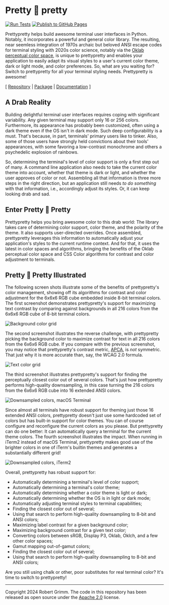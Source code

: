 # Pretty 🌸 pretty

[![Run Tests](https://github.com/apparebit/prettypretty/actions/workflows/ci.yml/badge.svg)](https://github.com/apparebit/prettypretty/actions/workflows/ci.yml)
[![Publish to GitHub Pages](https://github.com/apparebit/prettypretty/actions/workflows/gh-pages.yml/badge.svg)](https://github.com/apparebit/prettypretty/actions/workflows/gh-pages.yml)

Prettypretty helps build awesome terminal user interfaces in Python. Notably, it
incorporates a powerful and general color library. The resulting, near seemless
integration of 1970s archaic but beloved ANSI escape codes for terminal styling
with 2020s color science, notably via the [Oklab perceptual color
space](https://bottosson.github.io/posts/oklab/), is unique to prettypretty and
enables your application to easily adapt its visual styles to a user's current
color theme, dark or light mode, and color preferences. So, what are you waiting
for? Switch to prettypretty for all your terminal styling needs. Prettypretty is
awesome!

\[ [Repository](https://github.com/apparebit/prettypretty)
| [Package](https://pypi.org/project/prettypretty/)
| [Documentation](https://apparebit.github.io/prettypretty/)
\]

## A Drab Reality

Building delightful terminal user interfaces requires coping with significant
variability. Any given terminal may support only 16 or 256 colors. Furthermore,
its appearance has probably been customized, often using a dark theme even if
the OS isn't in dark mode. Such deep configurability is a must. That's because,
in part, terminals' primary users like to tinker. Also, some of those users have
strongly held convictions about their tools' appearances, with some favoring a
low-contrast monochrome and others a psychedelic explosion of rainbows.

So, determining the terminal's level of color support is only a first step out
of many. A command line application also needs to take the current color theme
into account, whether that theme is dark or light, and whether the user approves
of color or not. Assembling all that information is three more steps in the
right direction, but an application still needs *to do something* with that
information, i.e., accordingly adjust its styles. Or, it can keep looking drab
and sad.


## Enter Pretty 🌸 Pretty

Prettypretty helps you bring awesome color to this drab world: The library takes
care of determining color support, color theme, and the polarity of the theme.
It also supports user-directed overrides. Once assembled, prettypretty leverages
this information to automatically adjust your application's styles to the
current runtime context. And for that, it uses the latest in color spaces and
algorithms, bringing the benefits of the Oklab perceptual color space and CSS
Color algorithms for contrast and color adjustment to terminals.


## Pretty 🌸 Pretty Illustrated

The following screen shots illustrate some of the benefits of prettypretty's
color management, showing off its algorithms for contrast and color adjustment
for the 6x6x6 RGB cube embedded inside 8-bit terminal colors. The first
screenshot demonstrates prettypretty's support for maximizing text contrast by
comparing against backgrounds in all 216 colors from the 6x6x6 RGB cube of 8-bit
terminal colors.

![Background color
grid](https://raw.githubusercontent.com/apparebit/prettypretty/main/docs/figures/rgb6-background.png)


The second screenshot illustrates the reverse challenge, with prettypretty
picking the background color to maximize contrast for text in all 216 colors
from the 6x6x6 RGB cube. If you compare with the previous screenshot, you may
notice that prettypretty's contrast metric,
[APCA](https://github.com/Myndex/apca-w3), is *not* symmetric. That just why it
is more accurate than, say, the WCAG 2.0 formula.

![Text color
grid](https://raw.githubusercontent.com/apparebit/prettypretty/main/docs/figures/rgb6-text.png)


The third screenshot illustrates prettypretty's support for finding the
perceptually closest color out of several colors. That's just how prettypretty
performs high-quality downsampling, in this case turning the 216 colors from the
6x6x6 RGB cube into 16 extended ANSI colors.

![Downsampled colors, macOS
Terminal](https://raw.githubusercontent.com/apparebit/prettypretty/main/docs/figures/rgb6-ansi-macos.png)


Since almost all terminals have robust support for theming just those 16
extended ANSI colors, prettypretty doesn't just use some hardcoded set of colors
but has built-in support for color themes. You can of course configure and
reconfigure the current colors as you please. But prettypretty can do one
better: It can automatically query a terminal for the current theme colors.
The fourth screenshot illustrates the impact. When running in iTerm2 instead of
macOS Terminal, prettypretty makes good use of the brighter colors in one of
iTerm's builtin themes and generates a substantially different grid!

![Downsampled colors,
iTerm2](https://raw.githubusercontent.com/apparebit/prettypretty/main/docs/figures/rgb6-ansi-iterm2.png)


Overall, prettypretty has robust support for:

  * Automatically determining a terminal's level of color support;
  * Automatically determining a terminal's color theme;
  * Automatically determining whether a color theme is light or dark;
  * Automatically determining whether the OS is in light or dark mode;
  * Automatically adjusting terminal styles to terminal capabilities;
  * Finding the closest color out of several;
  * Using that search to perform high-quality downsampling to 8-bit
    and ANSI colors;
  * Maximizing label contrast for a given background color;
  * Maximizing background contrast for a given text color;
  * Converting colors between sRGB, Display P3, Oklab, Oklch, and a
    few other color spaces;
  * Gamut mapping out-of-gamut colors;
  * Finding the closest color out of several;
  * Using that search to perform high-quality downsampling to 8-bit
    and ANSI colors;

Are you still using chalk or other, poor substitutes for real terminal color?
It's time to switch to prettypretty!


---

Copyright 2024 Robert Grimm. The code in this repository has been released as
open source under the [Apache 2.0](LICENSE) license.
